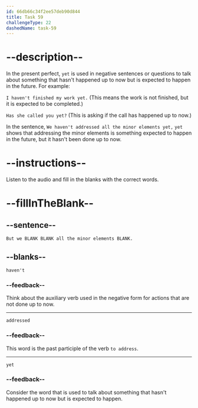 ```yaml
---
id: 66db66c34f2ee57deb90d844
title: Task 59
challengeType: 22
dashedName: task-59
---
```

<!--
AUDIO REFERENCE:
Linda: But we haven't addressed all the minor elements yet.
-->

# --description--

In the present perfect, `yet` is used in negative sentences or questions to talk about something that hasn't happened up to now but is expected to happen in the future. For example:

`I haven't finished my work yet.` (This means the work is not finished, but it is expected to be completed.)

`Has she called you yet?` (This is asking if the call has happened up to now.)

In the sentence, `We haven't addressed all the minor elements yet,` `yet` shows that addressing the minor elements is something expected to happen in the future, but it hasn't been done up to now.

# --instructions--

Listen to the audio and fill in the blanks with the correct words.

# --fillInTheBlank--

## --sentence--

`But we BLANK BLANK all the minor elements BLANK.`

## --blanks--

`haven't`

### --feedback--

Think about the auxiliary verb used in the negative form for actions that are not done up to now.

---

`addressed`

### --feedback--

This word is the past participle of the verb `to address`.

---

`yet`

### --feedback--

Consider the word that is used to talk about something that hasn't happened up to now but is expected to happen.
